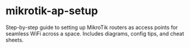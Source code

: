 # mikrotik-ap-setup
Step-by-step guide to setting up MikroTik routers as access points for seamless WiFi across a space. Includes diagrams, config tips, and cheat sheets.
